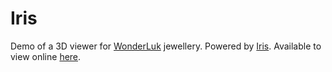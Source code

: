 # Iris

Demo of a 3D viewer for [WonderLuk](http://www.wonderluk.com) jewellery. Powered by [Iris](http://www.food4rhino.com/project/iris?etx). Available to view online [here](http://msmichellegar.github.io/iris).
